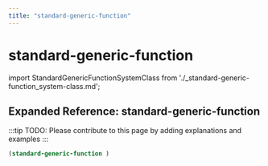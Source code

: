 ```yaml
---
title: "standard-generic-function"
---
```


# standard-generic-function

import StandardGenericFunctionSystemClass from './_standard-generic-function_system-class.md';

<StandardGenericFunctionSystemClass />

## Expanded Reference: standard-generic-function

:::tip
TODO: Please contribute to this page by adding explanations and examples
:::

```lisp
(standard-generic-function )
```
